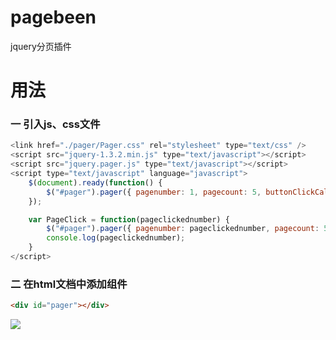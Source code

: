 # pagebeen
jquery分页插件

# 用法
### 一  引入js、css文件
```js
<link href="./pager/Pager.css" rel="stylesheet" type="text/css" />
<script src="jquery-1.3.2.min.js" type="text/javascript"></script>
<script src="jquery.pager.js" type="text/javascript"></script>
<script type="text/javascript" language="javascript">
    $(document).ready(function() {
        $("#pager").pager({ pagenumber: 1, pagecount: 5, buttonClickCallback: PageClick });
    });

    var PageClick = function(pageclickednumber) {
        $("#pager").pager({ pagenumber: pageclickednumber, pagecount: 5, buttonClickCallback: PageClick });
        console.log(pageclickednumber);
    }
</script>
```
### 二  在html文档中添加组件
```html
<div id="pager"></div>
```
![](http://www.baidu.com/img/bdlogo.gif)

